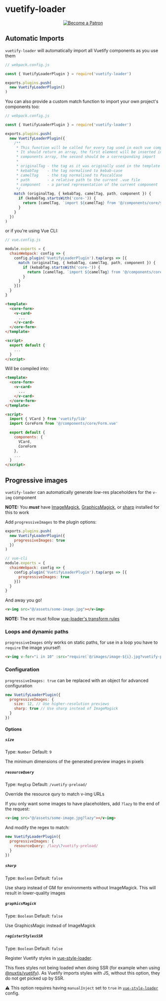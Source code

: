 # vuetify-loader

<p align="center">
  <a href="https://www.patreon.com/kaelwd">
    <img src="https://c5.patreon.com/external/logo/become_a_patron_button.png" alt="Become a Patron" />
  </a>
</p>

## Automatic Imports
`vuetify-loader` will automatically import all Vuetify components as you use them

```js
// webpack.config.js

const { VuetifyLoaderPlugin } = require('vuetify-loader')

exports.plugins.push(
  new VuetifyLoaderPlugin()
)
```

You can also provide a custom match function to import your own project's components too:
```js
// webpack.config.js

const { VuetifyLoaderPlugin } = require('vuetify-loader')

exports.plugins.push(
  new VuetifyLoaderPlugin({
    /**
     * This function will be called for every tag used in each vue component
     * It should return an array, the first element will be inserted into the
     * components array, the second should be a corresponding import
     *
     * originalTag - the tag as it was originally used in the template
     * kebabTag    - the tag normalised to kebab-case
     * camelTag    - the tag normalised to PascalCase
     * path        - a relative path to the current .vue file
     * component   - a parsed representation of the current component
     */
    match (originalTag, { kebabTag, camelTag, path, component }) {
      if (kebabTag.startsWith('core-')) {
        return [camelTag, `import ${camelTag} from '@/components/core/${camelTag.substring(4)}.vue'`]
      }
    }
  })
)
```

or if you're using Vue CLI:
```js
// vue.config.js

module.exports = {
  chainWebpack: config => {
    config.plugin('VuetifyLoaderPlugin').tap(args => [{
      match (originalTag, { kebabTag, camelTag, path, component }) {
        if (kebabTag.startsWith('core-')) {
          return [camelTag, `import ${camelTag} from '@/components/core/${camelTag.substring(4)}.vue'`]
        }
      }
    }])
  }
}
```

```html
<template>
  <core-form>
    <v-card>
      ...
    </v-card>
  </core-form>
</template>

<script>
  export default {
    ...
  }
</script>
```

Will be compiled into:

```html
<template>
  <core-form>
    <v-card>
      ...
    </v-card>
  </core-form>
</template>

<script>
  import { VCard } from 'vuetify/lib'
  import CoreForm from '@/components/core/Form.vue'

  export default {
    components: {
      VCard,
      CoreForm
    },
    ...
  }
</script>
```

## Progressive images

`vuetify-loader` can automatically generate low-res placeholders for the `v-img` component

**NOTE:** You ***must*** have [ImageMagick](https://www.imagemagick.org/script/index.php), [GraphicsMagick](http://www.graphicsmagick.org/), or [sharp](https://github.com/lovell/sharp) installed for this to work

Add `progressiveImages` to the plugin options:
```js
exports.plugins.push(
  new VuetifyLoaderPlugin({
    progressiveImages: true
  })
)

// vue-cli
module.exports = {
  chainWebpack: config => {
    config.plugin('VuetifyLoaderPlugin').tap(args => [{
      progressiveImages: true
    }])
  }
}
```

And away you go!
```html
<v-img src="@/assets/some-image.jpg"></v-img>
```

**NOTE:** The src must follow [vue-loader's transform rules](https://vue-loader.vuejs.org/guide/asset-url.html#transform-rules)

### Loops and dynamic paths

`progressiveImages` only works on static paths, for use in a loop you have to `require` the image yourself:

```html
<v-img v-for="i in 10" :src="require(`@/images/image-${i}.jpg?vuetify-preload`)" :key="i">
```

### Configuration

`progressiveImages: true` can be replaced with an object for advanced configuration

```js
new VuetifyLoaderPlugin({
  progressiveImages: {
    size: 12, // Use higher-resolution previews
    sharp: true // Use sharp instead of ImageMagick
  }
})
```

#### Options

##### `size`

Type: `Number`
Default: `9`

The minimum dimensions of the generated preview images in pixels

##### `resourceQuery`

Type: `RegExp`
Default: `/vuetify-preload/`

Override the resource qury to match v-img URLs

If you only want some images to have placeholders, add `?lazy` to the end of the request:
```html
<v-img src="@/assets/some-image.jpg?lazy"></v-img>
```

And modify the regex to match:
```js
new VuetifyLoaderPlugin({
  progressiveImages: {
    resourceQuery: /lazy\?vuetify-preload/
  }
})
```

##### `sharp`

Type: `Boolean`
Default: `false`

Use sharp instead of GM for environments without ImageMagick. This will result in lower-quality images

##### `graphicsMagick`

Type: `Boolean`
Default: `false`

Use GraphicsMagic instead of ImageMagick

##### `registerStylesSSR`

Type: `Boolean`
Default: `false`

Register Vuetify styles in [vue-style-loader](https://github.com/vuejs/vue-style-loader).

This fixes styles not being loaded when doing SSR (for example when using [@nuxtjs/vuetify](https://github.com/nuxt-community/vuetify-module)).
As Vuetify imports styles with JS, without this option, they do not get picked up by SSR.

⚠️ This option requires having `manualInject` set to `true` in [`vue-style-loader`](https://github.com/vuejs/vue-style-loader#options) config.
